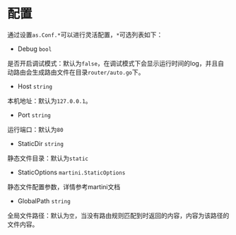 # 配置

 通过设置`as.Conf.*`可以进行灵活配置，`*`可选列表如下：

- Debug `bool`

 是否开启调试模式：默认为`false`，在调试模式下会显示运行时间的log，并且自动路由会生成路由文件在目录`router/auto.go`下。

- Host `string`

 本机地址：默认为`127.0.0.1`。

- Port `string`

 运行端口：默认为`80`

- StaticDir `string`

 静态文件目录：默认为`static`

- StaticOptions `martini.StaticOptions`

 静态文件配置参数，详情参考martini文档

- GlobalPath `string`

 全局文件路径：默认为`空`，当没有路由规则匹配到时返回的内容，内容为该路径的文件内容。